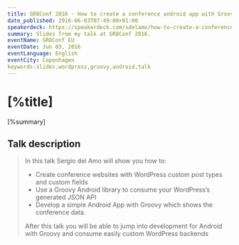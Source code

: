 ```yaml
---
title: GR8Conf 2016 - How to create a conference android app with Groovy and Wordpres
date_published: 2016-06-03T07:49:00+01:00
speakerdeck: https://speakerdeck.com/sdelamo/how-to-create-a-conference-android-app-with-groovy-and-wordpress-1
summary: Slides from my talk at GR8Conf 2016.
eventName: GR8Conf EU
eventDate: Jun 03, 2016
eventLanguage: English
eventCity: Copenhagen
keywords:slides,wordpress,groovy,android,talk
---
```


# [%title]

[%summary]

<script async class="speakerdeck-embed" data-id="08c78243388e4fcabd3da579ea835a03" data-ratio="1.33333333333333" src="//speakerdeck.com/assets/embed.js"></script>

## Talk description

> In this talk Sergio del Amo will show you how to:  
> - Create conference websites with WordPress custom post types and custom fields
> - Use a Groovy Android library to consume your WordPress’s generated JSON API
> - Develop a simple Android App with Groovy which shows the conference data.
>  
> After this talk you will be able to jump into development for Android with Groovy and consume easily custom WordPress backends